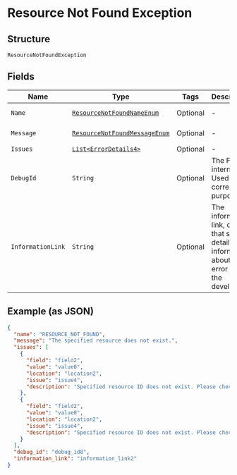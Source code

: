 
# Resource Not Found Exception

## Structure

`ResourceNotFoundException`

## Fields

| Name | Type | Tags | Description | Getter | Setter |
|  --- | --- | --- | --- | --- | --- |
| `Name` | [`ResourceNotFoundNameEnum`](../../doc/models/resource-not-found-name-enum.md) | Optional | - | ResourceNotFoundNameEnum getName() | setName(ResourceNotFoundNameEnum name) |
| `Message` | [`ResourceNotFoundMessageEnum`](../../doc/models/resource-not-found-message-enum.md) | Optional | - | ResourceNotFoundMessageEnum getMessageField() | setMessageField(ResourceNotFoundMessageEnum messageField) |
| `Issues` | [`List<ErrorDetails4>`](../../doc/models/error-details-4.md) | Optional | - | List<ErrorDetails4> getIssues() | setIssues(List<ErrorDetails4> issues) |
| `DebugId` | `String` | Optional | The PayPal internal ID. Used for correlation purposes. | String getDebugId() | setDebugId(String debugId) |
| `InformationLink` | `String` | Optional | The information link, or URI, that shows detailed information about this error for the developer. | String getInformationLink() | setInformationLink(String informationLink) |

## Example (as JSON)

```json
{
  "name": "RESOURCE_NOT_FOUND",
  "message": "The specified resource does not exist.",
  "issues": [
    {
      "field": "field2",
      "value": "value0",
      "location": "location2",
      "issue": "issue4",
      "description": "Specified resource ID does not exist. Please check the resource ID and try again."
    },
    {
      "field": "field2",
      "value": "value0",
      "location": "location2",
      "issue": "issue4",
      "description": "Specified resource ID does not exist. Please check the resource ID and try again."
    }
  ],
  "debug_id": "debug_id8",
  "information_link": "information_link2"
}
```

